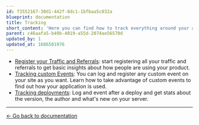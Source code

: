 ```yaml
---
id: f3552167-30d1-442f-8dc1-1bfbaa5c032a
blueprint: documentation
title: Tracking
short_content: 'Here you can find how to track everything around your application with NotifyWave.'
parent: c46aafa5-b49b-4019-a55d-2074ae56570d
updated_by: 1
updated_at: 1686501976
---
```

- [Register your Traffic and Referrals](/documentation/analytics): start registering all your traffic and referrals to get basic insights about how people are using your product.
- [Tracking custom Events](/documentation/tracking/events): You can log and register any custom event on your site as you want. Learn how to take advantage of custom events to find out how your application is used.
- [Tracking deployments](/documentation/tracking/deployments): Log and event after a deploy and get stats about the version, the author and what's new on your server.

---

[← Go back to documentation](/documentation)